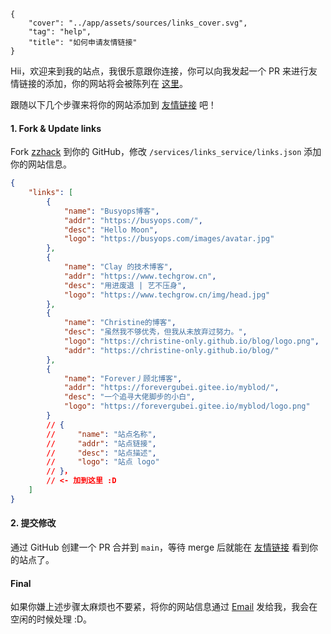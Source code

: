 ```metadata
{
    "cover": "../app/assets/sources/links_cover.svg",
    "tag": "help",
    "title": "如何申请友情链接"
}
```

Hii，欢迎来到我的站点，我很乐意跟你连接，你可以向我发起一个 PR 来进行友情链接的添加，你的网站将会被陈列在 [这里](/links)。

跟随以下几个步骤来将你的网站添加到 [友情链接](/links) 吧！

#### 1. Fork & Update links
Fork [zzhack](https://github.com/zzhack-stack/zzhack) 到你的 GitHub，修改 `/services/links_service/links.json` 添加你的网站信息。
```json
{
    "links": [
        {
            "name": "Busyops博客",
            "addr": "https://busyops.com/",
            "desc": "Hello Moon",
            "logo": "https://busyops.com/images/avatar.jpg"
        },
        {
            "name": "Clay 的技术博客",
            "addr": "https://www.techgrow.cn",
            "desc": "用进废退 | 艺不压身",
            "logo": "https://www.techgrow.cn/img/head.jpg"
        },
        {
            "name": "Christine的博客",
            "desc": "虽然我不够优秀，但我从未放弃过努力。",
            "logo": "https://christine-only.github.io/blog/logo.png",
            "addr": "https://christine-only.github.io/blog/"
        },
        {
            "name": "Forever丿顾北博客", 
            "addr": "https://forevergubei.gitee.io/myblod/",
            "desc": "一个追寻大佬脚步的小白",
            "logo": "https://forevergubei.gitee.io/myblod/logo.png"
        }
        // {
        //     "name": "站点名称", 
        //     "addr": "站点链接",
        //     "desc": "站点描述",
        //     "logo": "站点 logo"
        // }，
        // <- 加到这里 :D
    ]
}
```

#### 2. 提交修改
通过 GitHub 创建一个 PR 合并到 `main`，等待 merge 后就能在 [友情链接](/links) 看到你的站点了。

#### Final
如果你嫌上述步骤太麻烦也不要紧，将你的网站信息通过 [Email](mailto:mist.zzh@gmail.com) 发给我，我会在空闲的时候处理 :D。
